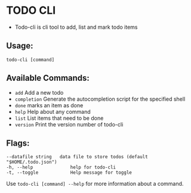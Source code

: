 # TODO CLI
 - Todo-cli is cli tool to add, list and mark todo items

## Usage:
  `todo-cli [command]`

## Available Commands:
- `add`         Add a new todo
- `completion`  Generate the autocompletion script for the specified shell
- `done`        marks an item as done
- `help`        Help about any command
- `list`        List items that need to be done
- `version`     Print the version number of todo-cli

## Flags:
    --datafile string   data file to store todos (default "$HOME/.todo.json")
    -h, --help              help for todo-cli
    -t, --toggle            Help message for toggle

Use `todo-cli [command] --help` for more information about a command.